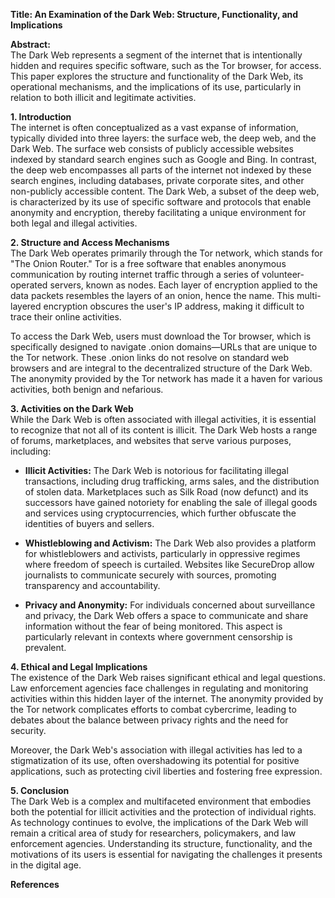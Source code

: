 **Title: An Examination of the Dark Web: Structure, Functionality, and Implications**

**Abstract:**  
The Dark Web represents a segment of the internet that is intentionally hidden and requires specific software, such as the Tor browser, for access. This paper explores the structure and functionality of the Dark Web, its operational mechanisms, and the implications of its use, particularly in relation to both illicit and legitimate activities.

**1. Introduction**  
The internet is often conceptualized as a vast expanse of information, typically divided into three layers: the surface web, the deep web, and the Dark Web. The surface web consists of publicly accessible websites indexed by standard search engines such as Google and Bing. In contrast, the deep web encompasses all parts of the internet not indexed by these search engines, including databases, private corporate sites, and other non-publicly accessible content. The Dark Web, a subset of the deep web, is characterized by its use of specific software and protocols that enable anonymity and encryption, thereby facilitating a unique environment for both legal and illegal activities.

**2. Structure and Access Mechanisms**  
The Dark Web operates primarily through the Tor network, which stands for "The Onion Router." Tor is a free software that enables anonymous communication by routing internet traffic through a series of volunteer-operated servers, known as nodes. Each layer of encryption applied to the data packets resembles the layers of an onion, hence the name. This multi-layered encryption obscures the user's IP address, making it difficult to trace their online activities.

To access the Dark Web, users must download the Tor browser, which is specifically designed to navigate .onion domains—URLs that are unique to the Tor network. These .onion links do not resolve on standard web browsers and are integral to the decentralized structure of the Dark Web. The anonymity provided by the Tor network has made it a haven for various activities, both benign and nefarious.

**3. Activities on the Dark Web**  
While the Dark Web is often associated with illegal activities, it is essential to recognize that not all of its content is illicit. The Dark Web hosts a range of forums, marketplaces, and websites that serve various purposes, including:

- **Illicit Activities:** The Dark Web is notorious for facilitating illegal transactions, including drug trafficking, arms sales, and the distribution of stolen data. Marketplaces such as Silk Road (now defunct) and its successors have gained notoriety for enabling the sale of illegal goods and services using cryptocurrencies, which further obfuscate the identities of buyers and sellers.

- **Whistleblowing and Activism:** The Dark Web also provides a platform for whistleblowers and activists, particularly in oppressive regimes where freedom of speech is curtailed. Websites like SecureDrop allow journalists to communicate securely with sources, promoting transparency and accountability.

- **Privacy and Anonymity:** For individuals concerned about surveillance and privacy, the Dark Web offers a space to communicate and share information without the fear of being monitored. This aspect is particularly relevant in contexts where government censorship is prevalent.

**4. Ethical and Legal Implications**  
The existence of the Dark Web raises significant ethical and legal questions. Law enforcement agencies face challenges in regulating and monitoring activities within this hidden layer of the internet. The anonymity provided by the Tor network complicates efforts to combat cybercrime, leading to debates about the balance between privacy rights and the need for security.

Moreover, the Dark Web's association with illegal activities has led to a stigmatization of its use, often overshadowing its potential for positive applications, such as protecting civil liberties and fostering free expression.

**5. Conclusion**  
The Dark Web is a complex and multifaceted environment that embodies both the potential for illicit activities and the protection of individual rights. As technology continues to evolve, the implications of the Dark Web will remain a critical area of study for researchers, policymakers, and law enforcement agencies. Understanding its structure, functionality, and the motivations of its users is essential for navigating the challenges it presents in the digital age.

**References**

